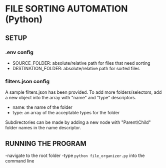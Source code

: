 # FILE SORTING AUTOMATION (Python)

## SETUP
### .env config
- SOURCE_FOLDER: absolute/relative path for files that need sorting
- DESTINATION_FOLDER: absolute/relative path for sorted files

### filters.json config
A sample filters.json has been provided. To add more folders/selectors, add a new object into the array with "name" and "type" descriptors.
- name: the name of the folder
- type: an array of the acceptable types for the folder

Subdirectories can be made by adding a new node with "Parent\\Child" folder names in the name descriptor.

## RUNNING THE PROGRAM
-navigate to the root folder
-type ```python file_organizer.py``` into the command line
